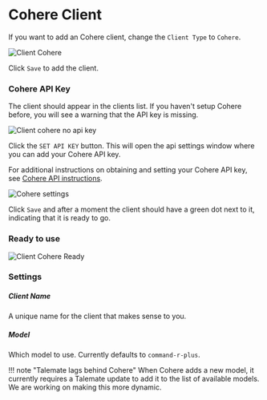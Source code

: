 # Cohere Client

If you want to add an Cohere client, change the `Client Type` to `Cohere`.

![Client Cohere](/talemate/img/0.26.0/client-cohere.png)

Click `Save` to add the client.

### Cohere API Key

The client should appear in the clients list. If you haven't setup Cohere before, you will see a warning that the API key is missing.

![Client cohere no api key](/talemate/img/0.26.0/client-cohere-no-api-key.png)

Click the `SET API KEY` button. This will open the api settings window where you can add your Cohere API key.

For additional instructions on obtaining and setting your Cohere API key, see [Cohere API instructions](/talemate/user-guide/apis/cohere/).

![Cohere settings](/talemate/img/0.26.0/cohere-settings.png)

Click `Save` and after a moment the client should have a green dot next to it, indicating that it is ready to go.

### Ready to use

![Client Cohere Ready](/talemate/img/0.26.0/client-cohere-ready.png)

### Settings

##### Client Name

A unique name for the client that makes sense to you.

##### Model

Which model to use. Currently defaults to `command-r-plus`.

!!! note "Talemate lags behind Cohere"
    When Cohere adds a new model, it currently requires a Talemate update to add it to the list of available models. We are working on making this more dynamic.